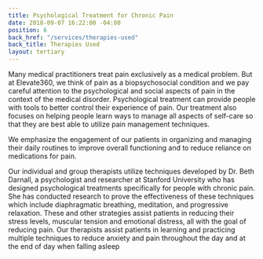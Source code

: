 ```yaml
---
title: Psychological Treatment for Chronic Pain
date: 2018-09-07 16:22:00 -04:00
position: 6
back_href: "/services/therapies-used"
back_title: Therapies Used
layout: tertiary
---
```


Many medical practitioners treat pain exclusively as a medical problem.  But at Elevate360, we think of pain as a biopsychosocial condition and we pay careful attention to the psychological and social aspects of pain in the context of the medical disorder. Psychological treatment can provide people with tools to better control their experience of pain.  Our treatment also focuses on helping people learn ways to manage all aspects of self-care so that they are best able to utilize pain management techniques. 

We emphasize the engagement of our patients in organizing and managing their daily routines to improve overall functioning and to reduce reliance on medications for pain. 

Our individual and group therapists utilize techniques developed by Dr. Beth Darnall, a psychologist and researcher at Stanford University who has designed psychological treatments specifically for people with chronic pain.  She has conducted research to prove the effectiveness of these techniques which include diaphragmatic breathing, meditation, and progressive relaxation.  These and other strategies assist patients in reducing their stress levels, muscular tension and emotional distress, all with the goal of reducing pain.  Our therapists assist patients in learning and practicing multiple techniques to reduce anxiety and pain throughout the day and at the end of day when falling asleep
